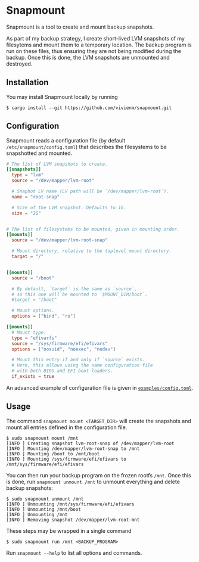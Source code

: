 # Snapmount

Snapmount is a tool to create and mount backup snapshots.

As part of my backup strategy, I create short-lived LVM snapshots of my filesytems and mount them to a temporary location.
The backup program is run on these files, thus ensuring they are not being modified during the backup.
Once this is done, the LVM snapshots are unmounted and destroyed.

## Installation

You may install Snapmount locally by running

```console
$ cargo install --git https://github.com/vivienm/snapmount.git
```

## Configuration

Snapmount reads a configuration file (by default `/etc/snapmount/config.toml`) that describes the filesystems to be snapshotted and mounted.

```toml
# The list of LVM snapshots to create.
[[snapshots]]
  type = "lvm"
  source = "/dev/mapper/lvm-root"

  # Snaphot LV name (LV path will be `/dev/mapper/lvm-root`).
  name = "root-snap"

  # Size of the LVM snapshot. Defaults to 1G.
  size = "2G"


# The list of filesystems to be mounted, given in mounting order.
[[mounts]]
  source = "/dev/mapper/lvm-root-snap"

  # Mount directory, relative to the toplevel mount directory.
  target = "/"


[[mounts]]
  source = "/boot"

  # By default, `target` is the same as `source`,
  # so this one will be mounted to `$MOUNT_DIR/boot`.
  #target = "/boot"

  # Mount options.
  options = ["bind", "ro"]

[[mounts]]
  # Mount type.
  type = "efivarfs"
  source = "/sys/firmware/efi/efivars"
  options = ["nosuid", "noexec", "nodev"]

  # Mount this entry if and only if `source` exists.
  # Here, this allows using the same configuration file
  # with both BIOS and EFI boot loaders.
  if_exists = true
```

An advanced example of configuration file is given in [`examples/config.toml`](examples/config.toml).

## Usage

The command `snapmount mount <TARGET_DIR>` will create the snapshots and mount all entries defined in the configuration file.

```console
$ sudo snapmount mount /mnt
[INFO ] Creating snapshot lvm-root-snap of /dev/mapper/lvm-root
[INFO ] Mounting /dev/mapper/lvm-root-snap to /mnt
[INFO ] Mounting /boot to /mnt/boot
[INFO ] Mounting /sys/firmware/efi/efivars to /mnt/sys/firmware/efi/efivars
```

You can then run your backup program on the frozen rootfs `/mnt`.
Once this is done, run `snapmount unmount /mnt` to unmount everything and delete backup snapshots:

```console
$ sudo snapmount unmount /mnt
[INFO ] Unmounting /mnt/sys/firmware/efi/efivars
[INFO ] Unmounting /mnt/boot
[INFO ] Unmounting /mnt
[INFO ] Removing snapshot /dev/mapper/lvm-root-mnt
```

These steps may be wrapped in a single command

```console
$ sudo snapmount run /mnt <BACKUP_PROGRAM>
```

Run `snapmount --help` to list all options and commands.
